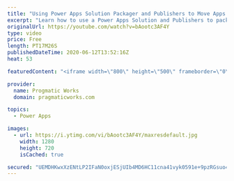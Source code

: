 ```yaml
---
title: "Using Power Apps Solution Packager and Publishers to Move Apps to New Environments"
excerpt: "Learn how to use a Power Apps Solution and Publishers to package a Common Data Services (CDS) set of objects and apps to a new environment.  Learn about creating a new solution, creating your entities and app inside the solution, and then how to package the solution up and import. Also, learn about the"
originalUrl: https://youtube.com/watch?v=bAootc3AF4Y
type: video
price: Free
length: PT17M26S
publishedDateTime: 2020-06-12T13:52:16Z
heat: 53

featuredContent: "<iframe width=\"800\" height=\"500\" frameborder=\"0\" src=\"https://www.youtube.com/embed/bAootc3AF4Y\" allow=\"accelerometer; autoplay; encrypted-media; gyroscope; picture-in-picture\" allowfullscreen></iframe>"

provider:
  name: Progmatic Works
  domain: pragmaticworks.com

topics:
  - Power Apps

images:
  - url: https://i.ytimg.com/vi/bAootc3AF4Y/maxresdefault.jpg
    width: 1280
    height: 720
    isCached: true

secured: "UEMDHKwxXzENtLP2IFaN0oxjESjUIb4MD6HC11cna41vyk0591e+9pzRGsuo4wCqIJHYfCJ6jE0paAbd/ZJPk8k4Rc+vkDQ6WtKFKJnxMAH4OUAGJc94I0Kh+GLAT9LOitNyO6DvpiYO9CvHK0A/NE9qu0kjQ1lhOUI0Fp8eTJ3+PKiZ6AKjhSc7yKoGUw0STdExt1rBN3Rt/pDzFRJ9EDkXje5jgG6Dt9Bj3nrXeMaEWDYF4dINXQfR/xYfz4IgPz95aomh2Iky1JtIhh41spnnIkvSDIp4SSROgNmU/XHCQAzVl7W5FAksGm6uMLxWC+sv5fJdzGxecEeLrapyEUo12uvsKQh0GbUWhfoUl7592GTOlrvekR0cycWw1/LO4p+kUDLWZzJbI53BC4Ai3oBH305CEcfNfzhR8GTqpI8=;SGVueScqWU53rSipII+YrQ=="
---
```


